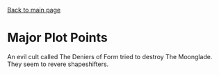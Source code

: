 [Back to main page](index.md)
# Major Plot Points
An evil cult called The Deniers of Form tried to destroy The Moonglade. They seem to revere shapeshifters.